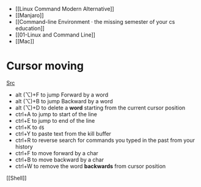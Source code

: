 - [[Linux Command Modern Alternative]]
- [[Manjaro]]
- [[Command-line Environment · the missing semester of your cs education]]
- [[01-Linux and Command Line]]
- [[Mac]]
# Cursor moving
[Src](https://stackoverflow.com/questions/81272/how-to-move-the-cursor-word-by-word-in-the-os-x-terminal)
-   alt (⌥)+F to jump Forward by a word
-   alt (⌥)+B to jump Backward by a word
-   alt (⌥)+D to delete a **word** starting from the current cursor position
-   ctrl+A to jump to start of the line
-   ctrl+E to jump to end of the line
-   ctrl+K to `d$`
-   ctrl+Y to paste text from the kill buffer
-   ctrl+R to reverse search for commands you typed in the past from your history
-   ctrl+F to move forward by a char
-   ctrl+B to move backward by a char
-   ctrl+W to remove the word **backwards** from cursor position

[[Shell]]